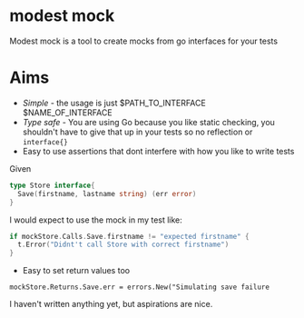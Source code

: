 # modest mock

Modest mock is a tool to create mocks from go interfaces for your tests

# Aims

- *Simple* - the usage is just $PATH_TO_INTERFACE $NAME_OF_INTERFACE
- *Type safe* - You are using Go because you like static checking, you
  shouldn't have to give that up in your tests so no reflection or
`interface{}`
- Easy to use assertions that dont interfere with how you like to write tests

Given

```go
type Store interface{
  Save(firstname, lastname string) (err error)
}
```

I would expect to use the mock in my test like:

```go
if mockStore.Calls.Save.firstname != "expected firstname" {
  t.Error("Didnt't call Store with correct firstname")
}
```

- Easy to set return values too

`mockStore.Returns.Save.err = errors.New("Simulating save failure`

I haven't written anything yet, but aspirations are nice.
